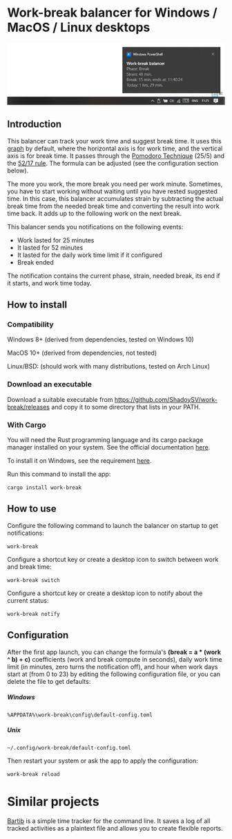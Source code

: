 # Work-break balancer for Windows / MacOS / Linux desktops

![work-break](screenshot.png)

## Introduction
This balancer can track your work time and suggest break time. It uses this [graph](https://www.desmos.com/calculator/duqezlkow8) by default,
where the horizontal axis is for work time, and the vertical axis is for break time. It passes through the [Pomodoro Technique](https://en.wikipedia.org/wiki/Pomodoro_Technique) (25/5) and the [52/17 rule](https://en.wikipedia.org/wiki/52/17_rule). The formula can be adjusted (see the configuration section below).

The more you work, the more break you need per work minute. Sometimes, you have to start working without waiting until you have rested suggested time. In this case, this balancer accumulates strain by subtracting the actual break time from the needed break time and converting the result into work time back. It adds up to the following work on the next break.

This balancer sends you notifications on the following events:
* Work lasted for 25 minutes
* It lasted for 52 minutes
* It lasted for the daily work time limit if it configured
* Break ended

The notification contains the current phase, strain, needed break, its end if it starts, and work time today.

## How to install

### Compatibility

Windows 8+ (derived from dependencies, tested on Windows 10)

MacOS 10+ (derived from dependencies, not tested)

Linux/BSD: (should work with many distributions, tested on Arch Linux)

### Download an executable

Download a suitable executable from https://github.com/ShadoySV/work-break/releases and copy it to some directory that lists in your PATH.

### With Cargo

You will need the Rust programming language and its cargo package manager installed on your system. See the official documentation [here](https://www.rust-lang.org/tools/install).

To install it on Windows, see the requirement [here](https://github.com/BenjaminRi/winresource#compiling-on-windows).

Run this command to install the app:
```
cargo install work-break
```

## How to use

Configure the following command to launch the balancer on startup to get notifications:
```
work-break
```

Configure a shortcut key or create a desktop icon to switch between work and break time:
```
work-break switch
```

Configure a shortcut key or create a desktop icon to notify about the current status:
```
work-break notify
```

## Configuration

After the first app launch, you can change the formula's **(break = a * (work ^ b) + c)** coefficients (work and break compute in seconds), daily work time limit (in minutes, zero turns the notification off), and hour when work days start at (from 0 to 23) by editing the following configuration file, or you can delete the file to get defaults:

##### Windows
```
%APPDATA%\work-break\config\default-config.toml
```

##### Unix
```
~/.config/work-break/default-config.toml
```

Then restart your system or ask the app to apply the configuration:

```
work-break reload
```

# Similar projects

[Bartib](https://github.com/nikolassv/bartib) is a simple time tracker for the command line. It saves a log of all tracked activities as a plaintext file and allows you to create flexible reports.
